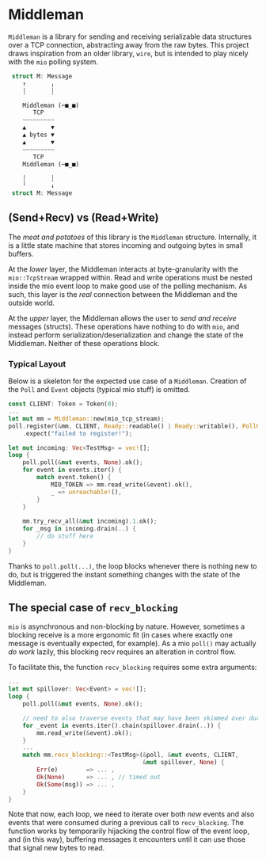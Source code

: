 # Middleman
`Middleman` is a library for sending and receiving serializable data structures over a TCP connection, abstracting away from the raw bytes. This project draws inspiration from an older library, `wire`, but is intended to play nicely with the `mio` polling system. 

```Rust
 struct M: Message 
    ↑       ╷
    ┆       ┆

    Middleman (⌐■_■)
       TCP
    ~~~~~~~~~
    ▲       ▼    
    ▲ bytes ▼    
    ▲       ▼
    ~~~~~~~~~    
       TCP
    Middleman (⌐■_■)

    ┆       ┆
    ╵       ↓
 struct M: Message 
```

## (Send+Recv) vs (Read+Write)
The _meat and potatoes_ of this library is the `Middleman` structure. Internally, it is a little state machine that stores incoming and outgoing bytes in small buffers.

At the _lower_ layer, the Middleman interacts at byte-granularity with the `mio::TcpStream` wrapped within. Read and write operations must be nested inside the mio event loop to make good use of the polling mechanism. As such, this layer is the _real_ connection between the Middleman and the outside world.

At the _upper_ layer, the Middleman allows the user to _send and receive_ messages (structs). These operations have nothing to do with `mio`, and instead perform serialization/deserialization and change the state of the Middleman. Neither of these operations block.

### Typical Layout
Below is a skeleton for the expected use case of a `Middleman`. Creation of the `Poll` and `Event` objects (typical mio stuff) is omitted.

```rust
const CLIENT: Token = Token(0);
...
let mut mm = Middleman::new(mio_tcp_stream);
poll.register(&mm, CLIENT, Ready::readable() | Ready::writable(), PollOpt::edge())
    .expect("failed to register!");

let mut incoming: Vec<TestMsg> = vec![];
loop {    
    poll.poll(&mut events, None).ok();
    for event in events.iter() {
        match event.token() {
            MIO_TOKEN => mm.read_write(&event).ok(),
            _ => unreachable!(),
        }
    }
    
    mm.try_recv_all(&mut incoming).1.ok();
    for _msg in incoming.drain(..) {
        // do stuff here
    }
}
```

Thanks to `poll.poll(...)`, the loop blocks whenever there is nothing new to do, but is triggered the instant something changes with the state of the Middleman.

## The special case of `recv_blocking`
`mio` is asynchronous and non-blocking by nature. However, sometimes a blocking receive is a more ergonomic fit (in cases where exactly one message is eventually expected, for example). As a mio `poll()` may actually _do work_ lazily, this blocking recv requires an alteration in control flow. 

To facilitate this, the function `recv_blocking` requires some extra arguments:

```rust
...
let mut spillover: Vec<Event> = vec![];
loop {
    poll.poll(&mut events, None).ok();

    // need to also traverse events that may have been skimmed over during `recv_blocking` call
    for _event in events.iter().chain(spillover.drain(..)) { 
        mm.read_write(&event).ok();
    }
    ...
    match mm.recv_blocking::<TestMsg>(&poll, &mut events, CLIENT,
    	                              &mut spillover, None) {
        Err(e)        => ... ,    
        Ok(None)      => ... , // timed out
        Ok(Some(msg)) => ... ,
    }
}
```
Note that now, each loop, we need to iterate over both _new_ events and also events that were consumed during a previous call to `recv_blocking`. The function works by temporarily hijacking the control flow of the event loop, and (in this way), buffering messages it encounters until it can use those that signal new bytes to read.